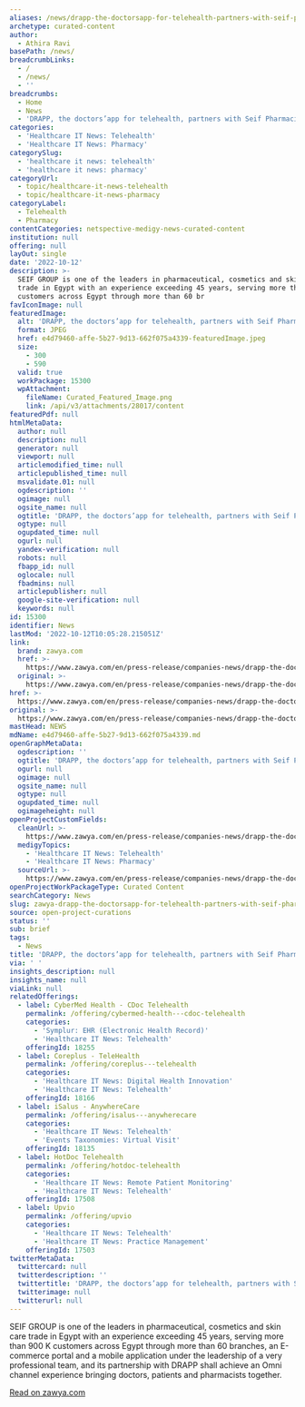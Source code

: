 ```yaml
---
aliases: /news/drapp-the-doctorsapp-for-telehealth-partners-with-seif-pharmacies
archetype: curated-content
author:
  - Athira Ravi
basePath: /news/
breadcrumbLinks:
  - /
  - /news/
  - ''
breadcrumbs:
  - Home
  - News
  - 'DRAPP, the doctors’app for telehealth, partners with Seif Pharmacies'
categories:
  - 'Healthcare IT News: Telehealth'
  - 'Healthcare IT News: Pharmacy'
categorySlug:
  - 'healthcare it news: telehealth'
  - 'healthcare it news: pharmacy'
categoryUrl:
  - topic/healthcare-it-news-telehealth
  - topic/healthcare-it-news-pharmacy
categoryLabel:
  - Telehealth
  - Pharmacy
contentCategories: netspective-medigy-news-curated-content
institution: null
offering: null
layOut: single
date: '2022-10-12'
description: >-
  SEIF GROUP is one of the leaders in pharmaceutical, cosmetics and skin care
  trade in Egypt with an experience exceeding 45 years, serving more than 900 K
  customers across Egypt through more than 60 br
favIconImage: null
featuredImage:
  alt: 'DRAPP, the doctors’app for telehealth, partners with Seif Pharmacies'
  format: JPEG
  href: e4d79460-affe-5b27-9d13-662f075a4339-featuredImage.jpeg
  size:
    - 300
    - 590
  valid: true
  workPackage: 15300
  wpAttachment:
    fileName: Curated_Featured_Image.png
    link: /api/v3/attachments/28017/content
featuredPdf: null
htmlMetaData:
  author: null
  description: null
  generator: null
  viewport: null
  articlemodified_time: null
  articlepublished_time: null
  msvalidate.01: null
  ogdescription: ''
  ogimage: null
  ogsite_name: null
  ogtitle: 'DRAPP, the doctors’app for telehealth, partners with Seif Pharmacies'
  ogtype: null
  ogupdated_time: null
  ogurl: null
  yandex-verification: null
  robots: null
  fbapp_id: null
  oglocale: null
  fbadmins: null
  articlepublisher: null
  google-site-verification: null
  keywords: null
id: 15300
identifier: News
lastMod: '2022-10-12T10:05:28.215051Z'
link:
  brand: zawya.com
  href: >-
    https://www.zawya.com/en/press-release/companies-news/drapp-the-doctorsapp-for-telehealth-partners-with-seif-pharmacies-ckpc7q2a
  original: >-
    https://www.zawya.com/en/press-release/companies-news/drapp-the-doctorsapp-for-telehealth-partners-with-seif-pharmacies-ckpc7q2a
href: >-
  https://www.zawya.com/en/press-release/companies-news/drapp-the-doctorsapp-for-telehealth-partners-with-seif-pharmacies-ckpc7q2a
original: >-
  https://www.zawya.com/en/press-release/companies-news/drapp-the-doctorsapp-for-telehealth-partners-with-seif-pharmacies-ckpc7q2a
mastHead: NEWS
mdName: e4d79460-affe-5b27-9d13-662f075a4339.md
openGraphMetaData:
  ogdescription: ''
  ogtitle: 'DRAPP, the doctors’app for telehealth, partners with Seif Pharmacies'
  ogurl: null
  ogimage: null
  ogsite_name: null
  ogtype: null
  ogupdated_time: null
  ogimageheight: null
openProjectCustomFields:
  cleanUrl: >-
    https://www.zawya.com/en/press-release/companies-news/drapp-the-doctorsapp-for-telehealth-partners-with-seif-pharmacies-ckpc7q2a
  medigyTopics:
    - 'Healthcare IT News: Telehealth'
    - 'Healthcare IT News: Pharmacy'
  sourceUrl: >-
    https://www.zawya.com/en/press-release/companies-news/drapp-the-doctorsapp-for-telehealth-partners-with-seif-pharmacies-ckpc7q2a
openProjectWorkPackageType: Curated Content
searchCategory: News
slug: zawya-drapp-the-doctorsapp-for-telehealth-partners-with-seif-pharmacies
source: open-project-curations
status: ''
sub: brief
tags:
  - News
title: 'DRAPP, the doctors’app for telehealth, partners with Seif Pharmacies'
via: ' '
insights_description: null
insights_name: null
viaLink: null
relatedOfferings:
  - label: CyberMed Health - CDoc Telehealth
    permalink: /offering/cybermed-health---cdoc-telehealth
    categories:
      - 'Symplur: EHR (Electronic Health Record)'
      - 'Healthcare IT News: Telehealth'
    offeringId: 18255
  - label: Coreplus - TeleHealth
    permalink: /offering/coreplus---telehealth
    categories:
      - 'Healthcare IT News: Digital Health Innovation'
      - 'Healthcare IT News: Telehealth'
    offeringId: 18166
  - label: iSalus - AnywhereCare
    permalink: /offering/isalus---anywherecare
    categories:
      - 'Healthcare IT News: Telehealth'
      - 'Events Taxonomies: Virtual Visit'
    offeringId: 18135
  - label: HotDoc Telehealth
    permalink: /offering/hotdoc-telehealth
    categories:
      - 'Healthcare IT News: Remote Patient Monitoring'
      - 'Healthcare IT News: Telehealth'
    offeringId: 17508
  - label: Upvio
    permalink: /offering/upvio
    categories:
      - 'Healthcare IT News: Telehealth'
      - 'Healthcare IT News: Practice Management'
    offeringId: 17503
twitterMetaData:
  twittercard: null
  twitterdescription: ''
  twittertitle: 'DRAPP, the doctors’app for telehealth, partners with Seif Pharmacies'
  twitterimage: null
  twitterurl: null
---
```

<p>SEIF GROUP is one of the leaders in pharmaceutical, cosmetics and skin care trade in Egypt with an experience exceeding 45 years, serving more than 900 K customers across Egypt through more than 60 branches, an E-commerce portal and a mobile application under the leadership of a very professional team, and its partnership with DRAPP shall achieve an Omni channel experience bringing doctors, patients and pharmacists together.</p><p><a href="https://www.zawya.com/en/press-release/companies-news/drapp-the-doctorsapp-for-telehealth-partners-with-seif-pharmacies-ckpc7q2a">Read on zawya.com</a></p>
